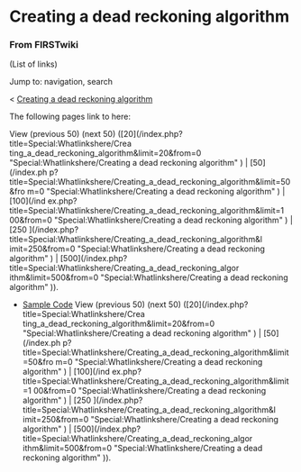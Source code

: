 # Creating a dead reckoning algorithm

### From FIRSTwiki

(List of links)

Jump to: navigation, search

&lt; [Creating a dead reckoning
algorithm](/index.php?title=Creating_a_dead_reckoning_algorithm&redirect=no
"Creating a dead reckoning algorithm" )  

The following pages link to here:

View (previous 50) (next 50) ([20](/index.php?title=Special:Whatlinkshere/Crea
ting_a_dead_reckoning_algorithm&limit=20&from=0
"Special:Whatlinkshere/Creating a dead reckoning algorithm" ) | [50](/index.ph
p?title=Special:Whatlinkshere/Creating_a_dead_reckoning_algorithm&limit=50&fro
m=0 "Special:Whatlinkshere/Creating a dead reckoning algorithm" ) | [100](/ind
ex.php?title=Special:Whatlinkshere/Creating_a_dead_reckoning_algorithm&limit=1
00&from=0 "Special:Whatlinkshere/Creating a dead reckoning algorithm" ) | [250
](/index.php?title=Special:Whatlinkshere/Creating_a_dead_reckoning_algorithm&l
imit=250&from=0 "Special:Whatlinkshere/Creating a dead reckoning algorithm" )
| [500](/index.php?title=Special:Whatlinkshere/Creating_a_dead_reckoning_algor
ithm&limit=500&from=0 "Special:Whatlinkshere/Creating a dead reckoning
algorithm" )).

  * [Sample Code](/index.php/Sample_Code "Sample Code" )
View (previous 50) (next 50) ([20](/index.php?title=Special:Whatlinkshere/Crea
ting_a_dead_reckoning_algorithm&limit=20&from=0
"Special:Whatlinkshere/Creating a dead reckoning algorithm" ) | [50](/index.ph
p?title=Special:Whatlinkshere/Creating_a_dead_reckoning_algorithm&limit=50&fro
m=0 "Special:Whatlinkshere/Creating a dead reckoning algorithm" ) | [100](/ind
ex.php?title=Special:Whatlinkshere/Creating_a_dead_reckoning_algorithm&limit=1
00&from=0 "Special:Whatlinkshere/Creating a dead reckoning algorithm" ) | [250
](/index.php?title=Special:Whatlinkshere/Creating_a_dead_reckoning_algorithm&l
imit=250&from=0 "Special:Whatlinkshere/Creating a dead reckoning algorithm" )
| [500](/index.php?title=Special:Whatlinkshere/Creating_a_dead_reckoning_algor
ithm&limit=500&from=0 "Special:Whatlinkshere/Creating a dead reckoning
algorithm" )).

